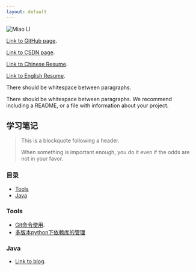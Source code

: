 ```yaml
---
layout: default
---
```

![Miao LI](https://github.com/seektech/seektech.github.io/blob/master/source/avatar.png "Miao LI")


[Link to GitHub page](https://github.com/seektech). 

[Link to CSDN page](http://blog.csdn.net/u013413471).

[Link to Chinese Resume](https://github.com/seektech/Resume-MiaoLI/blob/master/AwesomeCV_CH/resume.pdf).

[Link to English Resume](https://github.com/seektech/Resume-MiaoLI/blob/master/AwesomeCV_EN/resume.pdf).

There should be whitespace between paragraphs.

There should be whitespace between paragraphs. We recommend including a README, or a file with information about your project.

## [](#header-2) 学习笔记

> This is a blockquote following a header.
>
> When something is important enough, you do it even if the odds are not in your favor.

### 目录
* [Tools](#Tools)
* [Java](#Java)

### [](#Tools)Tools

* [Git命令使用](2017120901).
* [多版本python下依赖库的管理](2017121601)

### [](#Java)Java

* [Link to blog](2017120901).

